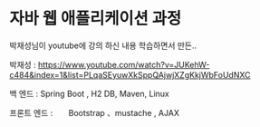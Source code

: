 # 자바 웹 애플리케이션 과정


박재성님이 youtube에 강의 하신 내용 학습하면서 만든..


박재성 : https://www.youtube.com/watch?v=JUKehW-c484&index=1&list=PLqaSEyuwXkSppQAjwjXZgKkjWbFoUdNXC

백 엔드 : Spring Boot , H2 DB,  Maven, Linux

프론트 엔드 :　　Bootstrap 、mustache , AJAX

